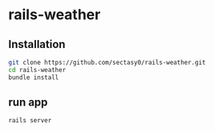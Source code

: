 # rails-weather

## Installation

```sh
git clone https://github.com/sectasy0/rails-weather.git
cd rails-weather
bundle install
```

## run app

```sh
rails server
```